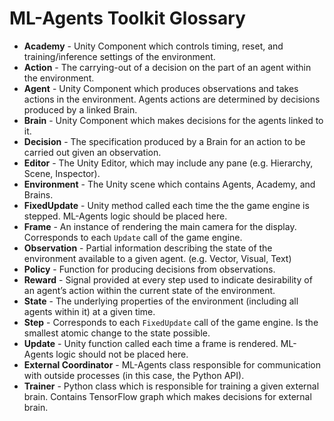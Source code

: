 # ML-Agents Toolkit Glossary

 * **Academy** - Unity Component which controls timing, reset, and 
 training/inference settings of the environment. 
 * **Action** - The carrying-out of a decision on the part of an 
 agent within the environment.
 * **Agent** - Unity Component which produces observations and 
 takes actions in the environment. Agents actions are determined 
 by decisions produced by a linked Brain.
 * **Brain** - Unity Component which makes decisions for the agents 
 linked to it.
 * **Decision** - The specification produced by a Brain for an action 
 to be carried out given an observation. 
 * **Editor** - The Unity Editor, which may include any pane 
 (e.g. Hierarchy, Scene, Inspector). 
 * **Environment** - The Unity scene which contains Agents, Academy, 
 and Brains.
 * **FixedUpdate** - Unity method called each time the the game engine 
 is stepped. ML-Agents logic should be placed here.
 * **Frame** - An instance of rendering the main camera for the 
 display. Corresponds to each `Update` call of the game engine.
 * **Observation** - Partial information describing the state of the 
 environment available to a given agent. (e.g. Vector, Visual, Text)
 * **Policy** - Function for producing decisions from observations.
 * **Reward** - Signal provided at every step used to indicate 
 desirability of an agent’s action within the current state 
 of the environment.
 * **State** - The underlying properties of the environment 
 (including all agents within it) at a given time.
 * **Step** - Corresponds to each `FixedUpdate` call of the game engine. 
 Is the smallest atomic change to the state possible.
 * **Update** - Unity function called each time a frame is rendered. 
 ML-Agents logic should not be placed here.
 * **External Coordinator** - ML-Agents class responsible for 
 communication with outside processes (in this case, the Python API).
 * **Trainer** - Python class which is responsible for training a given 
 external brain. Contains TensorFlow graph which makes decisions 
 for external brain.
